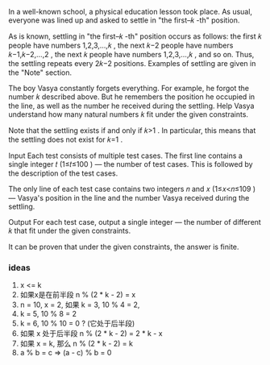 In a well-known school, a physical education lesson took place. As usual, everyone was lined up and asked to settle in "the first–𝑘
-th" position.

As is known, settling in "the first–𝑘
-th" position occurs as follows: the first 𝑘
 people have numbers 1,2,3,…,𝑘
, the next 𝑘−2
 people have numbers 𝑘−1,𝑘−2,…,2
, the next 𝑘
 people have numbers 1,2,3,…,𝑘
, and so on. Thus, the settling repeats every 2𝑘−2
 positions. Examples of settling are given in the "Note" section.

The boy Vasya constantly forgets everything. For example, he forgot the number 𝑘
 described above. But he remembers the position he occupied in the line, as well as the number he received during the settling. Help Vasya understand how many natural numbers 𝑘
 fit under the given constraints.

Note that the settling exists if and only if 𝑘>1
. In particular, this means that the settling does not exist for 𝑘=1
.

Input
Each test consists of multiple test cases. The first line contains a single integer 𝑡
 (1≤𝑡≤100
) — the number of test cases. This is followed by the description of the test cases.

The only line of each test case contains two integers 𝑛
 and 𝑥
 (1≤𝑥<𝑛≤109
) — Vasya's position in the line and the number Vasya received during the settling.

Output
For each test case, output a single integer — the number of different 𝑘
 that fit under the given constraints.

It can be proven that under the given constraints, the answer is finite.

### ideas
1. x <= k 
2. 如果x是在前半段 n % (2 * k - 2) = x
3. n = 10, x = 2, 如果 k = 3, 10 % 4 = 2, 
4.   k = 5, 10 % 8 = 2
5.   k = 6, 10 % 10 = 0 ? (它处于后半段)
6.   如果 x 处于后半段 n % (2 * k - 2) = 2 * k - x
7.   如果 x = k, 那么 n % (2 * k - 2) = k
8. a % b = c => (a - c) % b = 0